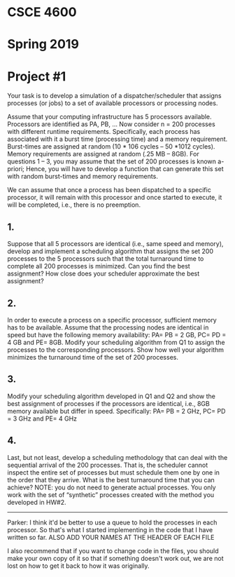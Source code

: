 # CSCE 4600
# Spring 2019
# Project #1

Your task is to develop a simulation of a dispatcher/scheduler that assigns processes (or jobs) to a set of available processors or
processing nodes.

Assume that your computing infrastructure has 5 processors available. Processors are identified as PA, PB, … Now
consider n = 200 processes with different runtime requirements. Specifically, each process has associated with it a
burst time (processing time) and a memory requirement. Burst-times are assigned at random (10 * 106 cycles – 50
*1012 cycles). Memory requirements are assigned at random (.25 MB – 8GB). For questions 1 – 3, you may
assume that the set of 200 processes is known a-priori; Hence, you will have to develop a function that can
generate this set with random burst-times and memory requirements.

We can assume that once a process has been dispatched to a specific processor, it will remain with this processor
and once started to execute, it will be completed, i.e., there is no preemption.

## 1. 
Suppose that all 5 processors are identical (i.e., same speed and memory), develop and implement a
scheduling algorithm that assigns the set 200 processes to the 5 processors such that the total turnaround
time to complete all 200 processes is minimized. Can you find the best assignment? How close does your
scheduler approximate the best assignment?

## 2. 
In order to execute a process on a specific processor, sufficient memory has to be available. Assume that
the processing nodes are identical in speed but have the following memory availability: PA= PB = 2 GB,
PC= PD = 4 GB and PE= 8GB. Modify your scheduling algorithm from Q1 to assign the processes to the
corresponding processors. Show how well your algorithm minimizes the turnaround time of the set of 200
processes.

## 3. 
Modify your scheduling algorithm developed in Q1 and Q2 and show the best assignment of processes if
the processors are identical, i.e., 8GB memory available but differ in speed. Specifically: PA= PB = 2 GHz,
PC= PD = 3 GHz and PE= 4 GHz

## 4. 
Last, but not least, develop a scheduling methodology that can deal with the sequential arrival of the 200
processes. That is, the scheduler cannot inspect the entire set of processes but must schedule them one by
one in the order that they arrive. What is the best turnaround time that you can achieve?
NOTE: you do not need to generate actual processes. You only work with the set of “synthetic” processes
created with the method you developed in HW#2.

--------------------------------------------------------------------------------------------------

Parker: I think it'd be better to use a queue to hold the processes in each processor. So that's what I started implementing in the code that I have written so far.
  ALSO ADD YOUR NAMES AT THE HEADER OF EACH FILE
  
  I also recommend that if you want to change code in the files, you should make your own copy of it so that if something doesn't work out, we are not lost on how to get it back to how it was originally.

